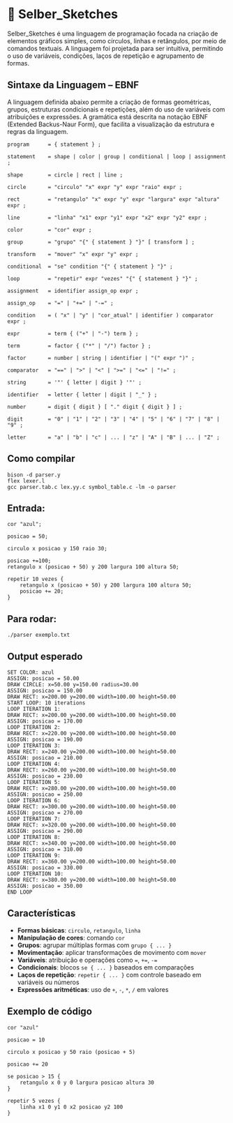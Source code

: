 # 🎨 Selber_Sketches

Selber_Sketches é uma linguagem de programação focada na criação de elementos gráficos simples, como círculos, linhas e retângulos, por meio de comandos textuais. A linguagem foi projetada para ser intuitiva, permitindo o uso de variáveis, condições, laços de repetição e agrupamento de formas.

## Sintaxe da Linguagem – EBNF

A linguagem definida abaixo permite a criação de formas geométricas, grupos, estruturas condicionais e repetições, além do uso de variáveis com atribuições e expressões. A gramática está descrita na notação EBNF (Extended Backus-Naur Form), que facilita a visualização da estrutura e regras da linguagem.

```ebnf
program      = { statement } ;

statement    = shape | color | group | conditional | loop | assignment ;

shape        = circle | rect | line ;

circle       = "circulo" "x" expr "y" expr "raio" expr ;

rect         = "retangulo" "x" expr "y" expr "largura" expr "altura" expr ;

line         = "linha" "x1" expr "y1" expr "x2" expr "y2" expr ;

color        = "cor" expr ;

group        = "grupo" "{" { statement } "}" [ transform ] ;

transform    = "mover" "x" expr "y" expr ;

conditional  = "se" condition "{" { statement } "}" ;

loop         = "repetir" expr "vezes" "{" { statement } "}" ;

assignment   = identifier assign_op expr ;

assign_op    = "=" | "+=" | "-=" ;

condition    = ( "x" | "y" | "cor_atual" | identifier ) comparator expr ;

expr         = term { ("+" | "-") term } ;

term         = factor { ("*" | "/") factor } ;

factor       = number | string | identifier | "(" expr ")" ;

comparator   = "==" | ">" | "<" | ">=" | "<=" | "!=" ;

string       = '"' { letter | digit } '"' ;

identifier   = letter { letter | digit | "_" } ;

number       = digit { digit } [ "." digit { digit } ] ;

digit        = "0" | "1" | "2" | "3" | "4" | "5" | "6" | "7" | "8" | "9" ;

letter       = "a" | "b" | "c" | ... | "z" | "A" | "B" | ... | "Z" ;
```
## Como compilar
```
bison -d parser.y
flex lexer.l
gcc parser.tab.c lex.yy.c symbol_table.c -lm -o parser
```
## Entrada:
```
cor "azul";

posicao = 50;

circulo x posicao y 150 raio 30;

posicao +=100;
retangulo x (posicao + 50) y 200 largura 100 altura 50;

repetir 10 vezes {
    retangulo x (posicao + 50) y 200 largura 100 altura 50;
    posicao += 20;
}
```
## Para rodar:
```
./parser exemplo.txt
```

## Output esperado
```
SET COLOR: azul
ASSIGN: posicao = 50.00
DRAW CIRCLE: x=50.00 y=150.00 radius=30.00
ASSIGN: posicao = 150.00
DRAW RECT: x=200.00 y=200.00 width=100.00 height=50.00
START LOOP: 10 iterations
LOOP ITERATION 1:
DRAW RECT: x=200.00 y=200.00 width=100.00 height=50.00
ASSIGN: posicao = 170.00
LOOP ITERATION 2:
DRAW RECT: x=220.00 y=200.00 width=100.00 height=50.00
ASSIGN: posicao = 190.00
LOOP ITERATION 3:
DRAW RECT: x=240.00 y=200.00 width=100.00 height=50.00
ASSIGN: posicao = 210.00
LOOP ITERATION 4:
DRAW RECT: x=260.00 y=200.00 width=100.00 height=50.00
ASSIGN: posicao = 230.00
LOOP ITERATION 5:
DRAW RECT: x=280.00 y=200.00 width=100.00 height=50.00
ASSIGN: posicao = 250.00
LOOP ITERATION 6:
DRAW RECT: x=300.00 y=200.00 width=100.00 height=50.00
ASSIGN: posicao = 270.00
LOOP ITERATION 7:
DRAW RECT: x=320.00 y=200.00 width=100.00 height=50.00
ASSIGN: posicao = 290.00
LOOP ITERATION 8:
DRAW RECT: x=340.00 y=200.00 width=100.00 height=50.00
ASSIGN: posicao = 310.00
LOOP ITERATION 9:
DRAW RECT: x=360.00 y=200.00 width=100.00 height=50.00
ASSIGN: posicao = 330.00
LOOP ITERATION 10:
DRAW RECT: x=380.00 y=200.00 width=100.00 height=50.00
ASSIGN: posicao = 350.00
END LOOP
```
## Características

- **Formas básicas**: `circulo`, `retangulo`, `linha`
- **Manipulação de cores**: comando `cor`
- **Grupos**: agrupar múltiplas formas com `grupo { ... }`
- **Movimentação**: aplicar transformações de movimento com `mover`
- **Variáveis**: atribuição e operações como `=`, `+=`, `-=`
- **Condicionais**: blocos `se { ... }` baseados em comparações
- **Laços de repetição**: `repetir { ... }` com controle baseado em variáveis ou números
- **Expressões aritméticas**: uso de `+`, `-`, `*`, `/` em valores

## Exemplo de código

```plaintext
cor "azul"

posicao = 10

circulo x posicao y 50 raio (posicao + 5)

posicao += 20

se posicao > 15 {
    retangulo x 0 y 0 largura posicao altura 30
}

repetir 5 vezes {
    linha x1 0 y1 0 x2 posicao y2 100
}
